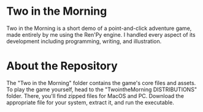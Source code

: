 # Two in the Morning
Two in the Morning is a short demo of a point-and-click adventure game, made entirely by me using the Ren'Py engine. I handled every aspect of its development including programming, writing, and illustration.

# About the Repository
The "Two in the Morning" folder contains the game's core files and assets.
To play the game yourself, head to the "TwointheMorning DISTRIBUTIONS" folder. There, you'll find zipped files for MacOS and PC. Download the appropriate file for your system, extract it, and run the executable.
